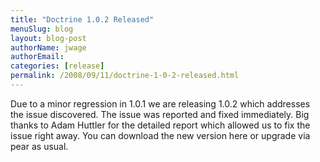 ```yaml
---
title: "Doctrine 1.0.2 Released"
menuSlug: blog
layout: blog-post
authorName: jwage
authorEmail:
categories: [release]
permalink: /2008/09/11/doctrine-1-0-2-released.html
---
```

Due to a minor regression in 1.0.1 we are releasing 1.0.2 which
addresses the issue discovered. The issue was reported and fixed
immediately. Big thanks to Adam Huttler for the detailed report which
allowed us to fix the issue right away. You can download the new version
here or upgrade via pear as usual.
